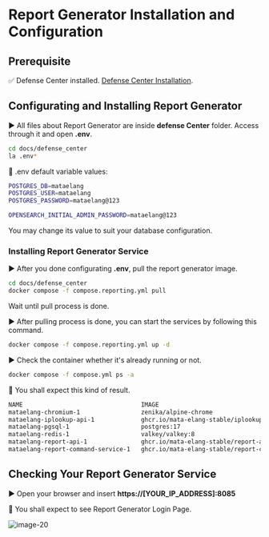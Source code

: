 # Report Generator Installation and Configuration

## Prerequisite

:white_check_mark: Defense Center installed.
[Defense Center Installation](Installation-and-Configuration/{Defense-Center-Installation}).

## Configurating and Installing Report Generator

▶️ All files about Report Generator are inside **defense Center** folder. Access through it and open **.env**.
```bash
cd docs/defense_center
la .env*
```

:key: .env default variable values:
```bash
POSTGRES_DB=mataelang
POSTGRES_USER=mataelang
POSTGRES_PASSWORD=mataelang@123

OPENSEARCH_INITIAL_ADMIN_PASSWORD=mataelang@123
```

You may change its value to suit your database configuration.


### Installing Report Generator Service
▶️ After you done configurating **.env**, pull the report generator image.
```bash
cd docs/defense_center
docker compose -f compose.reporting.yml pull
```

Wait until pull process is done.

▶️ After pulling process is done, you can start the services by following this command.

```bash
docker compose -f compose.reporting.yml up -d
```
▶️ Check the container whether it's already running or not.

```bash
docker compose -f compose.yml ps -a
```

🔑 You shall expect this kind of result.

```bash
NAME                                 IMAGE                                                                COMMAND                  SERVICE                        CREATED      STATUS                          PORTS
mataelang-chromium-1                 zenika/alpine-chrome                                                 "chromium-browser --…"   chromium                       5 days ago   Up 5 days
mataelang-iplookup-api-1             ghcr.io/mata-elang-stable/iplookup-api:latest                        "/app/main"              iplookup-api                   5 days ago   Up 5 days                       3000/tcp
mataelang-pgsql-1                    postgres:17                                                          "docker-entrypoint.s…"   pgsql                          5 days ago   Up 5 days                       5432/tcp
mataelang-redis-1                    valkey/valkey:8                                                      "docker-entrypoint.s…"   redis                          5 days ago   Up 5 days                       6379/tcp
mataelang-report-api-1               ghcr.io/mata-elang-stable/report-api-service:latest                  "/var/www/html/start…"   report-api                     5 days ago   Up 5 days                       9000/tcp
mataelang-report-command-service-1   ghcr.io/mata-elang-stable/report-command-service:latest              "/go/bin/app"            report-command-service         5 days ago   Up 5 days
```
## Checking Your Report Generator Service

▶️ Open your browser and insert **https://[YOUR_IP_ADDRESS]:8085**

:key: You shall expect to see Report Generator Login Page.

![image-20](uploads/5428d2e4896102001a2a50cb71d725ad/image-20.png)
